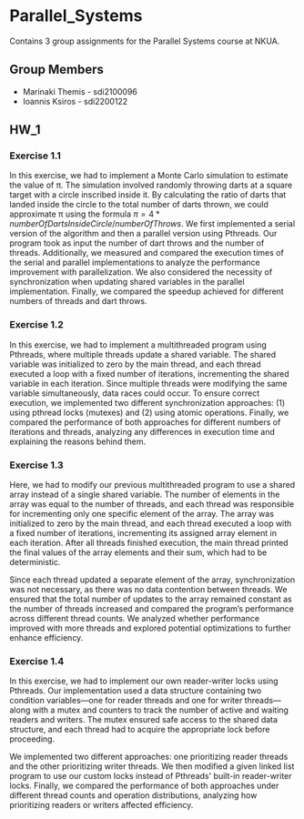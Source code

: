 # Parallel_Systems

Contains 3 group assignments for the Parallel Systems course at NKUA. 

## Group Members
- Marinaki Themis - sdi2100096
- Ioannis Ksiros - sdi2200122

## HW_1

### Exercise 1.1

In this exercise, we had to implement a Monte Carlo simulation to estimate the value of π. The simulation involved randomly throwing darts at a square target with a circle inscribed inside it. By calculating the ratio of darts that landed inside the circle to the total number of darts thrown, we could approximate π using the formula $π = 4 * numberOfDartsInsideCircle/numberOfThrows$. We first implemented a serial version of the algorithm and then a parallel version using Pthreads. Our program took as input the number of dart throws and the number of threads. Additionally, we measured and compared the execution times of the serial and parallel implementations to analyze the performance improvement with parallelization. We also considered the necessity of synchronization when updating shared variables in the parallel implementation. Finally, we compared the speedup achieved for different numbers of threads and dart throws.

### Exercise 1.2

In this exercise, we had to implement a multithreaded program using Pthreads, where multiple threads update a shared variable. The shared variable was initialized to zero by the main thread, and each thread executed a loop with a fixed number of iterations, incrementing the shared variable in each iteration. Since multiple threads were modifying the same variable simultaneously, data races could occur. To ensure correct execution, we implemented two different synchronization approaches: (1) using pthread locks (mutexes) and (2) using atomic operations. Finally, we compared the performance of both approaches for different numbers of iterations and threads, analyzing any differences in execution time and explaining the reasons behind them.

### Exercise 1.3

Here, we had to modify our previous multithreaded program to use a shared array instead of a single shared variable. The number of elements in the array was equal to the number of threads, and each thread was responsible for incrementing only one specific element of the array. The array was initialized to zero by the main thread, and each thread executed a loop with a fixed number of iterations, incrementing its assigned array element in each iteration. After all threads finished execution, the main thread printed the final values of the array elements and their sum, which had to be deterministic.

Since each thread updated a separate element of the array, synchronization was not necessary, as there was no data contention between threads. We ensured that the total number of updates to the array remained constant as the number of threads increased and compared the program’s performance across different thread counts. We analyzed whether performance improved with more threads and explored potential optimizations to further enhance efficiency.

### Exercise 1.4

In this exercise, we had to implement our own reader-writer locks using Pthreads. Our implementation used a data structure containing two condition variables—one for reader threads and one for writer threads—along with a mutex and counters to track the number of active and waiting readers and writers. The mutex ensured safe access to the shared data structure, and each thread had to acquire the appropriate lock before proceeding.

We implemented two different approaches: one prioritizing reader threads and the other prioritizing writer threads. We then modified a given linked list program to use our custom locks instead of Pthreads' built-in reader-writer locks. Finally, we compared the performance of both approaches under different thread counts and operation distributions, analyzing how prioritizing readers or writers affected efficiency.

